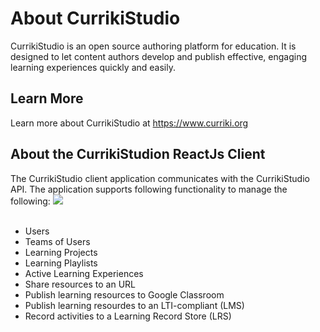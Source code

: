  # About CurrikiStudio
 CurrikiStudio is an open source authoring platform for education. It is designed to let content authors develop and publish effective, engaging learning experiences quickly and easily.
 
 ## Learn More
 Learn more about CurrikiStudio at https://www.curriki.org
 
 ## About the CurrikiStudion ReactJs Client
 The CurrikiStudio client application communicates with the CurrikiStudio API. The application supports following functionality to manage the following:
 <img src="https://www.curriki.org/wp-content/uploads/2020/11/react-client-01.png" />
 <br /><br />
 <ul>
 <li>Users</li>
 <li>Teams of Users</li>
 <li>Learning Projects</li>
 <li>Learning Playlists</li>
 <li>Active Learning Experiences</li>
 <li>Share resources to an URL</li>
 <li>Publish learning resources to Google Classroom</li>
 <li>Publish learning resourdes to an LTI-compliant (LMS)</li>
 <li>Record activities to a Learning Record Store (LRS)</li>
 </ul>
 

